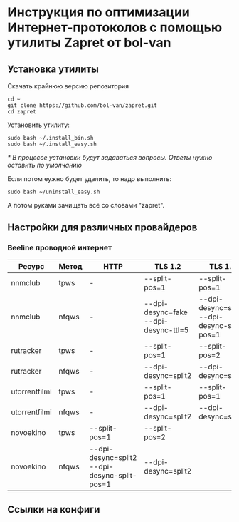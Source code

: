 # Инструкция по оптимизации Интернет-протоколов с помощью утилиты Zapret от bol-van

## Установка утилиты

Скачать крайнюю версию репозитория

```
cd ~
git clone https://github.com/bol-van/zapret.git
cd zapret
```
Установить утилиту:

```
sudo bash ~/.install_bin.sh
sudo bash ~/.install_easy.sh
```

_* В процессе установки будут задаваться вопросы. Ответы нужно оставить по умолчанию_

Если потом еужно будет удалить, то надо выполнить:

```
sudo bash ~/uninstall_easy.sh
```

А потом руками зачищать всё со словами "zapret".

## Настройки для различных провайдеров

### Beeline проводной интернет

Ресурс | Метод | HTTP | TLS 1.2 | TLS 1.3
 --- | --- | --- | --- | ---
nnmclub | tpws | - | --split-pos=1 | --split-pos=1
nnmclub | nfqws | - | --dpi-desync=fake --dpi-desync-ttl=5 | --dpi-desync=split2 --dpi-desync-split-pos=1
rutracker | tpws | - | --split-pos=1 | --split-pos=2
rutracker | nfqws | - | --dpi-desync=split2 | --dpi-desync=split2
utorrentfilmi | tpws | - | --split-pos=1 | --split-pos=1
utorrentfilmi | nfqws | - | --dpi-desync=split2 | --dpi-desync=split2
novoekino | tpws | --split-pos=1 | --split-pos=2
novoekino | nfqws | --dpi-desync=split2 --dpi-desync-split-pos=1 | --dpi-desync=split2


## Ссылки на конфиги
